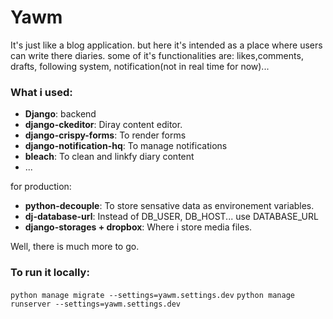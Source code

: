 # Yawm
It's just like a blog application. but here it's intended as a place where users can write there diaries. some of it's functionalities are: likes,comments, drafts, following system, notification(not in real time for now)...

### What i used:

-  **Django**: backend
-  **django-ckeditor**: Diray content editor.
-  **django-crispy-forms**: To render forms
-  **django-notification-hq**: To manage notifications
-  **bleach**: To clean and linkfy diary content
-  ...

for production:

-  **python-decouple**: To store sensative data as environement variables.
-  **dj-database-url**: Instead of DB_USER, DB_HOST... use DATABASE_URL
-  **django-storages + dropbox**: Where i store media files.

Well, there is much more to go.

### To run it locally:
`python manage migrate --settings=yawm.settings.dev`
`python manage runserver --settings=yawm.settings.dev`
